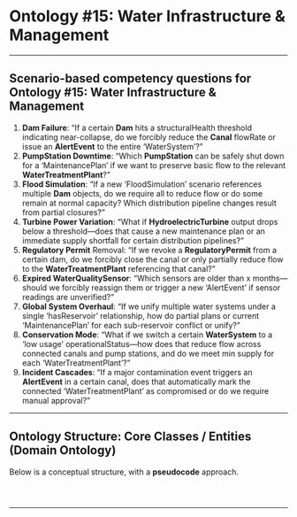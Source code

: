 # Ontology #15: Water Infrastructure & Management           

---           
           
## **Scenario-based competency questions** for Ontology #15: Water Infrastructure & Management           
           
1. **Dam Failure**: “If a certain **Dam** hits a structuralHealth threshold indicating near-collapse, do we forcibly reduce the **Canal** flowRate or issue an **AlertEvent** to the entire ‘WaterSystem’?”           
2. **PumpStation Downtime**: “Which **PumpStation** can be safely shut down for a ‘MaintenancePlan’ if we want to preserve basic flow to the relevant **WaterTreatmentPlant**?”           
3. **Flood Simulation**: “If a new ‘FloodSimulation’ scenario references multiple **Dam** objects, do we require all to reduce flow or do some remain at normal capacity? Which distribution pipeline changes result from partial closures?”           
4. **Turbine Power Variation**: “What if **HydroelectricTurbine** output drops below a threshold—does that cause a new maintenance plan or an immediate supply shortfall for certain distribution pipelines?”           
5. **Regulatory Permit** Removal: “If we revoke a **RegulatoryPermit** from a certain dam, do we forcibly close the canal or only partially reduce flow to the **WaterTreatmentPlant** referencing that canal?”           
6. **Expired WaterQualitySensor**: “Which sensors are older than x months—should we forcibly reassign them or trigger a new ‘AlertEvent’ if sensor readings are unverified?”           
7. **Global System Overhaul**: “If we unify multiple water systems under a single ‘hasReservoir’ relationship, how do partial plans or current ‘MaintenancePlan’ for each sub-reservoir conflict or unify?”           
8. **Conservation Mode**: “What if we switch a certain **WaterSystem** to a ‘low usage’ operationalStatus—how does that reduce flow across connected canals and pump stations, and do we meet min supply for each ‘WaterTreatmentPlant’?”           
9. **Incident Cascades**: “If a major contamination event triggers an **AlertEvent** in a certain canal, does that automatically mark the connected ‘WaterTreatmentPlant’ as compromised or do we require manual approval?”           
           
---           

         
        
## Ontology Structure: Core Classes / Entities (Domain Ontology)                
                
Below is a conceptual structure, with a **pseudocode** approach.         
        
                
                
                                                              
```mermaid                                                              
       
         
```                                                 
                                                            
---                                  
                                  
```pseudocode                                
      
        
                 
```                